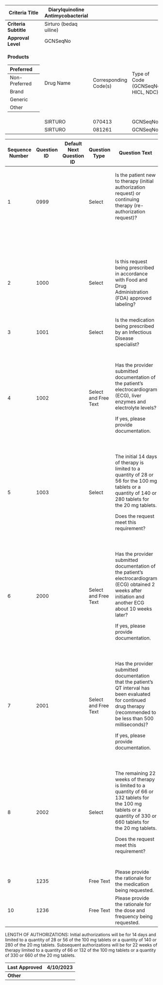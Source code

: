 <table>
<thead>
<tr class="header">
<th><strong>Criteria Title</strong></th>
<th>Diarylquinoline Antimycobacterial</th>
<th></th>
<th></th>
</tr>
</thead>
<tbody>
<tr class="odd">
<td><strong>Criteria Subtitle</strong></td>
<td>Sirturo (bedaq uiline)</td>
<td></td>
<td></td>
</tr>
<tr class="even">
<td><strong>Approval Level</strong></td>
<td>GCNSeqNo</td>
<td></td>
<td></td>
</tr>
<tr class="odd">
<td><p><strong>Products</strong></p>
<table>
<thead>
<tr class="header">
<th>Preferred</th>
<th></th>
</tr>
</thead>
<tbody>
<tr class="odd">
<td>Non-Preferred</td>
<td></td>
</tr>
<tr class="even">
<td>Brand</td>
<td></td>
</tr>
<tr class="odd">
<td>Generic</td>
<td></td>
</tr>
<tr class="even">
<td>Other</td>
<td></td>
</tr>
</tbody>
</table></td>
<td>Drug Name</td>
<td>Corresponding Code(s)</td>
<td>Type of Code (GCNSeqNo, HICL, NDC)</td>
</tr>
<tr class="even">
<td></td>
<td>SIRTURO</td>
<td>070413</td>
<td>GCNSeqNo</td>
</tr>
<tr class="odd">
<td></td>
<td>SIRTURO</td>
<td>081261</td>
<td>GCNSeqNo</td>
</tr>
</tbody>
</table>

<table>
<thead>
<tr class="header">
<th><strong>Sequence Number</strong> </th>
<th><strong>Question ID</strong> </th>
<th><strong>Default Next Question ID</strong> </th>
<th><strong>Question Type</strong> </th>
<th><strong>Question Text</strong> </th>
<th><strong>Choice Text</strong> </th>
<th><strong>Next Question ID</strong> </th>
</tr>
</thead>
<tbody>
<tr class="odd">
<td>1 </td>
<td>0999</td>
<td> </td>
<td>Select </td>
<td><p>Is the patient new to therapy (initial authorization request) or continuing therapy (re-authorization request)?  </p>
<p>  </p></td>
<td>New Start (initial authorization request)</td>
<td>1000</td>
</tr>
<tr class="even">
<td></td>
<td></td>
<td></td>
<td></td>
<td></td>
<td>Continuation (re-authorization request)  </td>
<td>2000 </td>
</tr>
<tr class="odd">
<td>2</td>
<td>1000</td>
<td></td>
<td>Select</td>
<td>Is this request being prescribed in accordance with Food and Drug Administration (FDA) approved labeling?  </td>
<td>Y</td>
<td>1001</td>
</tr>
<tr class="even">
<td></td>
<td></td>
<td></td>
<td></td>
<td></td>
<td>N</td>
<td>1235</td>
</tr>
<tr class="odd">
<td>3</td>
<td>1001</td>
<td></td>
<td>Select</td>
<td>Is the medication being prescribed by an Infectious Disease specialist?</td>
<td>Y</td>
<td>1002</td>
</tr>
<tr class="even">
<td></td>
<td></td>
<td></td>
<td></td>
<td></td>
<td>N</td>
<td>1235</td>
</tr>
<tr class="odd">
<td>4</td>
<td>1002</td>
<td></td>
<td>Select and Free Text</td>
<td><p>Has the provider submitted documentation of the patient’s electrocardiogram (ECG), liver enzymes and electrolyte levels?</p>
<p>If yes, please provide documentation.</p></td>
<td>Y</td>
<td>1003</td>
</tr>
<tr class="even">
<td></td>
<td></td>
<td></td>
<td></td>
<td></td>
<td>N</td>
<td>1235</td>
</tr>
<tr class="odd">
<td>5</td>
<td>1003</td>
<td></td>
<td>Select</td>
<td><p>The initial 14 days of therapy is limited to a quantity of 28 or 56 for the 100 mg tablets or a quantity of 140 or 280 tablets for the 20 mg tablets.</p>
<p>Does the request meet this requirement?</p></td>
<td>Y</td>
<td>END (Pending Manual Review)</td>
</tr>
<tr class="even">
<td></td>
<td></td>
<td></td>
<td></td>
<td></td>
<td>N</td>
<td>1236</td>
</tr>
<tr class="odd">
<td>6</td>
<td>2000</td>
<td></td>
<td>Select and Free Text</td>
<td><p>Has the provider submitted documentation of the patient’s electrocardiogram (ECG) obtained 2 weeks after initiation and another ECG about 10 weeks later?</p>
<p>If yes, please provide documentation.</p></td>
<td>Y</td>
<td>2001 </td>
</tr>
<tr class="even">
<td></td>
<td></td>
<td></td>
<td></td>
<td></td>
<td>N</td>
<td>1235</td>
</tr>
<tr class="odd">
<td>7</td>
<td>2001</td>
<td></td>
<td>Select and Free Text</td>
<td><p>Has the provider submitted documentation that the patient’s QT interval has been evaluated for continued drug therapy (recommended to be less than 500 milliseconds)?</p>
<p>If yes, please provide documentation.</p></td>
<td>Y</td>
<td>2002</td>
</tr>
<tr class="even">
<td></td>
<td></td>
<td></td>
<td></td>
<td></td>
<td>N</td>
<td>1235</td>
</tr>
<tr class="odd">
<td>8</td>
<td>2002</td>
<td></td>
<td>Select</td>
<td><p>The remaining 22 weeks of therapy is limited to a quantity of 66 or 132 tablets for the 100 mg tablets or a quantity of 330 or 660 tablets for the 20 mg tablets.</p>
<p>Does the request meet this requirement?</p></td>
<td>Y</td>
<td>END (Pending Manual Review) </td>
</tr>
<tr class="even">
<td></td>
<td></td>
<td></td>
<td></td>
<td></td>
<td>N</td>
<td>1236</td>
</tr>
<tr class="odd">
<td>9</td>
<td>1235</td>
<td></td>
<td>Free Text</td>
<td>Please provide the rationale for the medication being requested. </td>
<td>END (Pending Manual Review)</td>
<td></td>
</tr>
<tr class="even">
<td>10</td>
<td>1236</td>
<td></td>
<td>Free Text</td>
<td>Please provide the rationale for the dose and frequency being requested.</td>
<td>END (Pending Manual Review)</td>
<td></td>
</tr>
</tbody>
</table>

LENGTH OF AUTHORIZATIONS: Initial authorizations will be for 14 days and
limited to a quantity of 28 or 56 of the 100 mg tablets or a quantity of
140 or 280 of the 20 mg tablets. Subsequent authorizations will be for
22 weeks of therapy limited to a quantity of 66 or 132 of the 100 mg
tablets or a quantity of 330 or 660 of the 20 mg tablets.

| **Last Approved** | 4/10/2023 |
| ----------------- | --------- |
| **Other**         |           |
